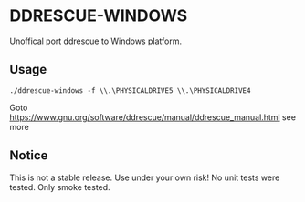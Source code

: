 <!--
 Copyright (C) 2021 mana

 This file is part of ddrescue-windows.

 ddrescue-windows is free software: you can redistribute it and/or modify
 it under the terms of the GNU General Public License as published by
 the Free Software Foundation, either version 2 of the License, or
 (at your option) any later version.

 ddrescue-windows is distributed in the hope that it will be useful,
 but WITHOUT ANY WARRANTY; without even the implied warranty of
 MERCHANTABILITY or FITNESS FOR A PARTICULAR PURPOSE.  See the
 GNU General Public License for more details.

 You should have received a copy of the GNU General Public License
 along with ddrescue-windows.  If not, see <http://www.gnu.org/licenses/>.
-->

DDRESCUE-WINDOWS
===

Unoffical port ddrescue to Windows platform.

## Usage

```
./ddrescue-windows -f \\.\PHYSICALDRIVE5 \\.\PHYSICALDRIVE4
```

Goto https://www.gnu.org/software/ddrescue/manual/ddrescue_manual.html see more

## Notice

This is not a stable release. Use under your own risk!
No unit tests were tested. Only smoke tested.
